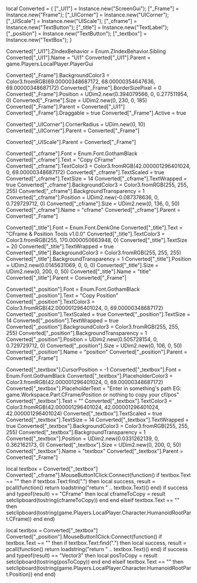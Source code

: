 local Converted = {
	["_UI1"] = Instance.new("ScreenGui");
	["_Frame"] = Instance.new("Frame");
	["_UICorner"] = Instance.new("UICorner");
	["_UIScale"] = Instance.new("UIScale");
	["_cframe"] = Instance.new("TextButton");
	["_title"] = Instance.new("TextLabel");
	["_position"] = Instance.new("TextButton");
	["_textbox"] = Instance.new("TextBox");
}


Converted["_UI1"].ZIndexBehavior = Enum.ZIndexBehavior.Sibling
Converted["_UI1"].Name = "UI1"
Converted["_UI1"].Parent = game.Players.LocalPlayer.PlayerGui

Converted["_Frame"].BackgroundColor3 = Color3.fromRGB(69.00000348687172, 68.00000354647636, 69.00000348687172)
Converted["_Frame"].BorderSizePixel = 0
Converted["_Frame"].Position = UDim2.new(0.394079566, 0, 0.277511954, 0)
Converted["_Frame"].Size = UDim2.new(0, 230, 0, 185)
Converted["_Frame"].Parent = Converted["_UI1"]
Converted["_Frame"].Draggable = true
Converted["_Frame"].Active = true

Converted["_UICorner"].CornerRadius = UDim.new(0, 10)
Converted["_UICorner"].Parent = Converted["_Frame"]

Converted["_UIScale"].Parent = Converted["_Frame"]

Converted["_cframe"].Font = Enum.Font.GothamBlack
Converted["_cframe"].Text = "Copy CFrame"
Converted["_cframe"].TextColor3 = Color3.fromRGB(42.000001296401024, 0, 69.00000348687172)
Converted["_cframe"].TextScaled = true
Converted["_cframe"].TextSize = 14
Converted["_cframe"].TextWrapped = true
Converted["_cframe"].BackgroundColor3 = Color3.fromRGB(255, 255, 255)
Converted["_cframe"].BackgroundTransparency = 1
Converted["_cframe"].Position = UDim2.new(-0.087378636, 0, 0.729729712, 0)
Converted["_cframe"].Size = UDim2.new(0, 136, 0, 50)
Converted["_cframe"].Name = "cframe"
Converted["_cframe"].Parent = Converted["_Frame"]

Converted["_title"].Font = Enum.Font.DenkOne
Converted["_title"].Text = "CFrame & Position Tools v1.0.0"
Converted["_title"].TextColor3 = Color3.fromRGB(255, 170.0000050663948, 0)
Converted["_title"].TextSize = 20
Converted["_title"].TextWrapped = true
Converted["_title"].BackgroundColor3 = Color3.fromRGB(255, 255, 255)
Converted["_title"].BackgroundTransparency = 1
Converted["_title"].Position = UDim2.new(0.0145631069, 0, 0, 0)
Converted["_title"].Size = UDim2.new(0, 200, 0, 50)
Converted["_title"].Name = "title"
Converted["_title"].Parent = Converted["_Frame"]

Converted["_position"].Font = Enum.Font.GothamBlack
Converted["_position"].Text = "Copy Position"
Converted["_position"].TextColor3 = Color3.fromRGB(42.000001296401024, 0, 69.00000348687172)
Converted["_position"].TextScaled = true
Converted["_position"].TextSize = 14
Converted["_position"].TextWrapped = true
Converted["_position"].BackgroundColor3 = Color3.fromRGB(255, 255, 255)
Converted["_position"].BackgroundTransparency = 1
Converted["_position"].Position = UDim2.new(0.505728154, 0, 0.729729712, 0)
Converted["_position"].Size = UDim2.new(0, 106, 0, 50)
Converted["_position"].Name = "position"
Converted["_position"].Parent = Converted["_Frame"]

Converted["_textbox"].CursorPosition = -1
Converted["_textbox"].Font = Enum.Font.GothamBlack
Converted["_textbox"].PlaceholderColor3 = Color3.fromRGB(42.000001296401024, 0, 69.00000348687172)
Converted["_textbox"].PlaceholderText = "Enter in something's path EG: game.Workspace.Part.CFrame/Position or nothing to copy your cf/pos"
Converted["_textbox"].Text = ""
Converted["_textbox"].TextColor3 = Color3.fromRGB(42.000001296401024, 42.000001296401024, 42.000001296401024)
Converted["_textbox"].TextScaled = true
Converted["_textbox"].TextSize = 14
Converted["_textbox"].TextWrapped = true
Converted["_textbox"].BackgroundColor3 = Color3.fromRGB(255, 255, 255)
Converted["_textbox"].BackgroundTransparency = 1
Converted["_textbox"].Position = UDim2.new(0.0331262139, 0, 0.362162173, 0)
Converted["_textbox"].Size = UDim2.new(0, 200, 0, 50)
Converted["_textbox"].Name = "textbox"
Converted["_textbox"].Parent = Converted["_Frame"]

local textbox = Converted["_textbox"]
Converted["_cframe"].MouseButton1Click:Connect(function()
	if textbox.Text ~= "" then
		if textbox.Text:find(".") then
			local success, result = pcall(function()
				return loadstring("return " .. textbox.Text)()
			end)
			if success and typeof(result) == "CFrame" then
				local cframeToCopy = result
				setclipboard(tostring(cframeToCopy))
			end
		end
	elseif textbox.Text == "" then
		setclipboard(tostring(game.Players.LocalPlayer.Character.HumanoidRootPart.CFrame))
	end
end)

local textbox = Converted["_textbox"]
Converted["_position"].MouseButton1Click:Connect(function()
	if textbox.Text ~= "" then
		if textbox.Text:find(".") then
			local success, result = pcall(function()
				return loadstring("return " .. textbox.Text)()
			end)
			if success and typeof(result) == "Vector3" then
				local posToCopy = result
				setclipboard(tostring(posToCopy))
			end
		end
	elseif textbox.Text == "" then
		setclipboard(tostring(game.Players.LocalPlayer.Character.HumanoidRootPart.Position))
	end
end)
